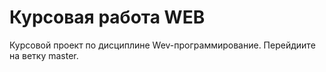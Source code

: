# Курсовая работа WEB
Курсовой проект по дисциплине Wev-программирование.
Перейдиите на ветку master.
